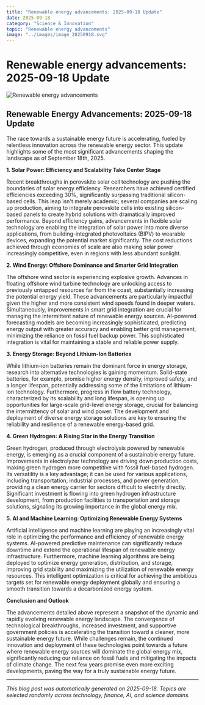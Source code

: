 ```yaml
---
title: "Renewable energy advancements: 2025-09-18 Update"
date: 2025-09-18
category: "Science & Innovation"
topic: "Renewable energy advancements"
image: "../images/image_20250918.svg"
---
```


# Renewable energy advancements: 2025-09-18 Update

![Renewable energy advancements](../images/image_20250918.svg)

## Renewable Energy Advancements: 2025-09-18 Update

The race towards a sustainable energy future is accelerating, fueled by relentless innovation across the renewable energy sector. This update highlights some of the most significant advancements shaping the landscape as of September 18th, 2025.

**1.  Solar Power: Efficiency and Scalability Take Center Stage**

Recent breakthroughs in perovskite solar cell technology are pushing the boundaries of solar energy efficiency.  Researchers have achieved certified efficiencies exceeding 30%, significantly surpassing traditional silicon-based cells.  This leap isn't merely academic; several companies are scaling up production, aiming to integrate perovskite cells into existing silicon-based panels to create hybrid solutions with dramatically improved performance.  Beyond efficiency gains, advancements in flexible solar technology are enabling the integration of solar power into more diverse applications, from building-integrated photovoltaics (BIPV) to wearable devices, expanding the potential market significantly.  The cost reductions achieved through economies of scale are also making solar power increasingly competitive, even in regions with less abundant sunlight.


**2. Wind Energy: Offshore Dominance and Smarter Grid Integration**

The offshore wind sector is experiencing explosive growth.  Advances in floating offshore wind turbine technology are unlocking access to previously untapped resources far from the coast, substantially increasing the potential energy yield.  These advancements are particularly impactful given the higher and more consistent wind speeds found in deeper waters.  Simultaneously, improvements in smart grid integration are crucial for managing the intermittent nature of renewable energy sources.  AI-powered forecasting models are becoming increasingly sophisticated, predicting energy output with greater accuracy and enabling better grid management, minimizing the reliance on fossil fuel backup power.  This sophisticated integration is vital for maintaining a stable and reliable power supply.


**3. Energy Storage: Beyond Lithium-Ion Batteries**

While lithium-ion batteries remain the dominant force in energy storage, research into alternative technologies is gaining momentum. Solid-state batteries, for example, promise higher energy density, improved safety, and a longer lifespan, potentially addressing some of the limitations of lithium-ion technology.  Furthermore, progress in flow battery technology, characterized by its scalability and long lifespan, is opening up opportunities for large-scale grid-level energy storage, crucial for balancing the intermittency of solar and wind power.  The development and deployment of diverse energy storage solutions are key to ensuring the reliability and resilience of a renewable energy-based grid.


**4. Green Hydrogen: A Rising Star in the Energy Transition**

Green hydrogen, produced through electrolysis powered by renewable energy, is emerging as a crucial component of a sustainable energy future.  Improvements in electrolyzer technology are driving down production costs, making green hydrogen more competitive with fossil fuel-based hydrogen.  Its versatility is a key advantage; it can be used for various applications, including transportation, industrial processes, and power generation, providing a clean energy carrier for sectors difficult to electrify directly.  Significant investment is flowing into green hydrogen infrastructure development, from production facilities to transportation and storage solutions, signaling its growing importance in the global energy mix.


**5.  AI and Machine Learning: Optimizing Renewable Energy Systems**

Artificial intelligence and machine learning are playing an increasingly vital role in optimizing the performance and efficiency of renewable energy systems.  AI-powered predictive maintenance can significantly reduce downtime and extend the operational lifespan of renewable energy infrastructure.  Furthermore, machine learning algorithms are being deployed to optimize energy generation, distribution, and storage, improving grid stability and maximizing the utilization of renewable energy resources.  This intelligent optimization is critical for achieving the ambitious targets set for renewable energy deployment globally and ensuring a smooth transition towards a decarbonized energy system.


**Conclusion and Outlook**

The advancements detailed above represent a snapshot of the dynamic and rapidly evolving renewable energy landscape.  The convergence of technological breakthroughs, increased investment, and supportive government policies is accelerating the transition toward a cleaner, more sustainable energy future.  While challenges remain, the continued innovation and deployment of these technologies point towards a future where renewable energy sources will dominate the global energy mix, significantly reducing our reliance on fossil fuels and mitigating the impacts of climate change.  The next few years promise even more exciting developments, paving the way for a truly sustainable energy future.


---
*This blog post was automatically generated on 2025-09-18. Topics are selected randomly across technology, finance, AI, and science domains.*
